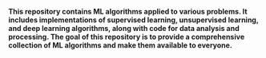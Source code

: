<b>This repository contains ML algorithms applied to various problems. It includes implementations of supervised learning, unsupervised learning, and deep learning algorithms, along with code for data analysis and processing. The goal of this repository is to provide a comprehensive collection of ML algorithms and make them available to everyone.</b>
